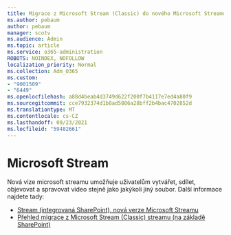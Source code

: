 ```yaml
---
title: Migrace z Microsoft Stream (Classic) do nového Microsoft Streamu
ms.author: pebaum
author: pebaum
manager: scotv
ms.audience: Admin
ms.topic: article
ms.service: o365-administration
ROBOTS: NOINDEX, NOFOLLOW
localization_priority: Normal
ms.collection: Adm_O365
ms.custom:
- "9001509"
- "6449"
ms.openlocfilehash: a88d4beab4d3749d622f200f7b4117e7ed4a80f9
ms.sourcegitcommit: cce7932374d1b8ad5806a28bff2b4bac4702852d
ms.translationtype: MT
ms.contentlocale: cs-CZ
ms.lasthandoff: 09/23/2021
ms.locfileid: "59482661"
---
```

# <a name="microsoft-stream"></a>Microsoft Stream

Nová vize microsoft streamu umožňuje uživatelům vytvářet, sdílet, objevovat a spravovat video stejně jako jakýkoli jiný soubor. Další informace najdete tady:

- [Stream (integrovaná SharePoint), nová verze Microsoft Streamu](https://docs.microsoft.com/stream/streamnew/new-stream)
- [Přehled migrace z Microsoft Stream (Classic) streamu (na základě SharePoint)](https://docs.microsoft.com/stream/streamnew/stream-classic-to-new-migration-overview)
